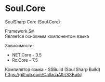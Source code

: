 # Soul.Core
SoulSharp Core (Soul.Core) 

Framework S#  
Является основным компонентом языка

Зависимости:
 - NET.Core		- 3.5
 - Rc.Core		- 7.5
 
Компилятор языка - SSBuild (Soul Sharp Build)  
https://github.com/CalladaAltr/SSBuild
